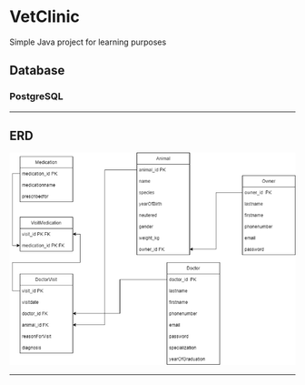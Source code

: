 # VetClinic
Simple Java project for learning purposes

## Database
### PostgreSQL
---
## ERD
![ERD VetClinic](ERDVetClinic.png)

---


